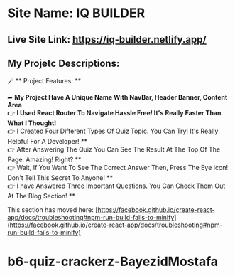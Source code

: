 # Site Name: IQ BUILDER

## Live Site Link: https://iq-builder.netlify.app/

## My Projetc Descriptions:
  🪄 ** Project Features: **
  
  ➦ **My Project Have A Unique Name With NavBar, Header Banner, Content Area**
  <br>
  👉 **I Used React Router To Navigate Hassle Free! It's Really Faster Than What I Thought!**
  <br>
  👉 I Created Four Different Types Of Quiz Topic. You Can Try! It's Really Helpful For A Developer! **
  <br>
  👉 After Answering The Quiz You Can See The Result  At The Top Of The Page. Amazing! Right? **
  <br>
  👉 Wait, If You Want To See The Correct Answer Then, Press The Eye Icon! Don't Tell This Secret To Anyone! **
  <br>
  👉 I have Answered Three Important Questions. You Can Check Them Out At The Blog Section! **
  <br>

This section has moved here: [https://facebook.github.io/create-react-app/docs/troubleshooting#npm-run-build-fails-to-minify](https://facebook.github.io/create-react-app/docs/troubleshooting#npm-run-build-fails-to-minify)
# b6-quiz-crackerz-BayezidMostafa
